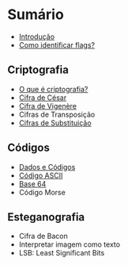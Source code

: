 # Sumário

- [Introdução](introduction.md)
- [Como identificar flags?](flags.md)

## Criptografia
- [O que é criptografia?](crypto/introduction.md)
- [Cifra de César](crypto/caesar-cipher.md)
- [Cifra de Vigenère](crypto/vigenere-cipher.md)
- Cifras de Transposição
- [Cifras de Substituição](crypto/substitution-cipher.md)

## Códigos
- [Dados e Códigos](encodings/introduction.md)
- [Código ASCII](encodings/ASCII.md)
- [Base 64](encodings/base64.md)
- Código Morse

## Esteganografia
- Cifra de Bacon
- Interpretar imagem como texto
- LSB: Least Significant Bits
